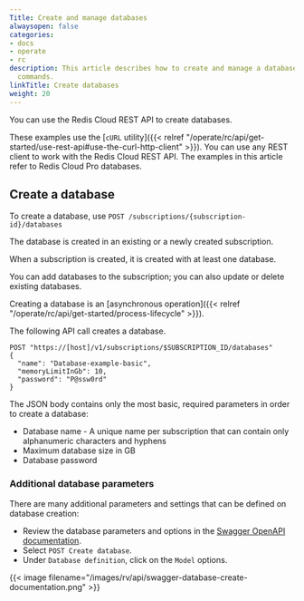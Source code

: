 ```yaml
---
Title: Create and manage databases
alwaysopen: false
categories:
- docs
- operate
- rc
description: This article describes how to create and manage a database using `cURL`
  commands.
linkTitle: Create databases
weight: 20
---
```


You can use the Redis Cloud REST API to create databases.

These examples use the [`cURL` utility]({{< relref "/operate/rc/api/get-started/use-rest-api#use-the-curl-http-client" >}}). You can use any REST client to work with the Redis Cloud REST API. The examples in this article refer to Redis Cloud Pro databases. 

## Create a database

To create a database, use `POST /subscriptions/{subscription-id}/databases`

The database is created in an existing or a newly created subscription.

When a subscription is created, it is created with at least one database.

You can add databases to the subscription; you can also update or delete existing databases.

Creating a database is an [asynchronous operation]({{< relref "/operate/rc/api/get-started/process-lifecycle" >}}).

The following API call creates a database.

```shell
POST "https://[host]/v1/subscriptions/$SUBSCRIPTION_ID/databases"
{
  "name": "Database-example-basic",
  "memoryLimitInGb": 10,
  "password": "P@ssw0rd"
}
```

The JSON body contains only the most basic, required parameters in order to create a database:

- Database name - A unique name per subscription that can contain only alphanumeric characters and hyphens
- Maximum database size in GB
- Database password

### Additional database parameters

There are many additional parameters and settings that can be defined on database creation:

- Review the database parameters and options in the [Swagger OpenAPI documentation](https://api.redislabs.com/v1/swagger-ui.html#/Databases).
- Select `POST Create database`.
- Under `Database definition`, click on the `Model` options.

{{< image filename="/images/rv/api/swagger-database-create-documentation.png" >}}
